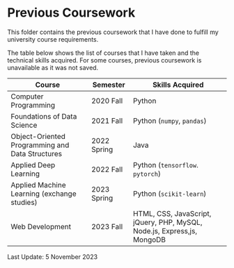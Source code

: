 # Previous Coursework
This folder contains the previous coursework that I have done to fulfill my university course requirements. 


The table below shows the list of courses that I have taken and the technical skills acquired. For some courses, previous coursework is unavailable as it was not saved. 

| Course | Semester | Skills Acquired |
| ----------- | ----------- | ---------- |
| Computer Programming | 2020 Fall | Python |
| Foundations of Data Science | 2021 Fall | Python (`numpy`, `pandas`) |
| Object-Oriented Programming and Data Structures | 2022 Spring | Java |
| Applied Deep Learning | 2022 Fall | Python (`tensorflow`. `pytorch`) |
| Applied Machine Learning (exchange studies) | 2023 Spring | Python (`scikit-learn`) |
Web Development | 2023 Fall | HTML, CSS, JavaScript, jQuery, PHP, MySQL, Node.js, Express,js, MongoDB| 

Last Update: 5 November 2023

